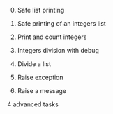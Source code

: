 0. Safe list printing
1. Safe printing of an integers list
2. Print and count integers
3. Integers division with debug
4. Divide a list

5. Raise exception
6. Raise a message

4 advanced tasks
